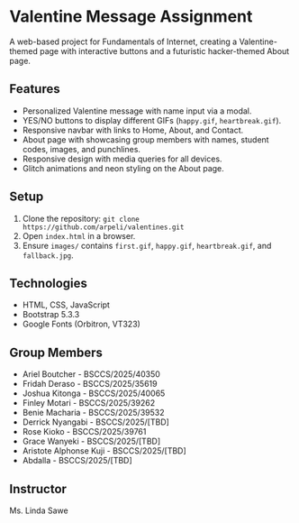 # Valentine Message Assignment

A web-based project for Fundamentals of Internet, creating a Valentine-themed page with interactive buttons and a futuristic hacker-themed About page.

## Features
- Personalized Valentine message with name input via a modal.
- YES/NO buttons to display different GIFs (`happy.gif`, `heartbreak.gif`).
- Responsive navbar with links to Home, About, and Contact.
- About page with showcasing group members with names, student codes, images, and punchlines.
- Responsive design with media queries for all devices.
- Glitch animations and neon styling on the About page.

## Setup
1. Clone the repository: `git clone https://github.com/arpeli/valentines.git`
2. Open `index.html` in a browser.
3. Ensure `images/` contains `first.gif`, `happy.gif`, `heartbreak.gif`, and `fallback.jpg`.

## Technologies
- HTML, CSS, JavaScript
- Bootstrap 5.3.3
- Google Fonts (Orbitron, VT323)

## Group Members
- Ariel Boutcher - BSCCS/2025/40350
- Fridah Deraso - BSCCS/2025/35619
- Joshua Kitonga - BSCCS/2025/40065
- Finley Motari - BSCCS/2025/39262
- Benie Macharia - BSCCS/2025/39532
- Derrick Nyangabi - BSCCS/2025/[TBD]
- Rose Kioko - BSCCS/2025/39761
- Grace Wanyeki - BSCCS/2025/[TBD]
- Aristote Alphonse Kuji - BSCCS/2025/[TBD]
- Abdalla - BSCCS/2025/[TBD]

## Instructor
Ms. Linda Sawe